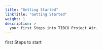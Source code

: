```yaml
---
title: "Getting Started"
linkTitle: "Getting Started"
weight: 1
description: >
  your first Steps into TIBCO Project Air.
---
```


first Steps to start